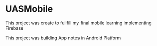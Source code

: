 # UASMobile
This project was create to fullfill my final mobile learning implementing Firebase

This project was building App notes in Android Platform
